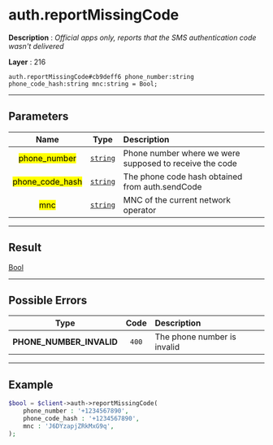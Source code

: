 # auth.reportMissingCode

**Description** : *Official apps only, reports that the SMS authentication code wasn&#039;t delivered*

**Layer** : 216

```tl
auth.reportMissingCode#cb9deff6 phone_number:string phone_code_hash:string mnc:string = Bool;
```

---

## Parameters

| Name | Type | Description |
| :---: | :---: | :--- |
| <mark>phone_number</mark> | [`string`](type/string) | Phone number where we were supposed to receive the code |
| <mark>phone_code_hash</mark> | [`string`](type/string) | The phone code hash obtained from auth.sendCode |
| <mark>mnc</mark> | [`string`](type/string) | MNC of the current network operator |

---

## Result

[Bool](type/Bool)

---

## Possible Errors

| Type | Code | Description |
| :---: | :---: | :--- |
| **PHONE_NUMBER_INVALID** | `400` | The phone number is invalid |

---

## Example

```php
$bool = $client->auth->reportMissingCode(
	phone_number : '+1234567890',
	phone_code_hash : '+1234567890',
	mnc : 'J6DYzapjZRkMxG9q',
);
```